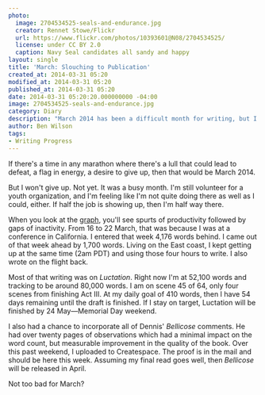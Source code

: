 ```yaml
---
photo:
  image: 2704534525-seals-and-endurance.jpg
  creator: Rennet Stowe/Flickr
  url: https://www.flickr.com/photos/10393601@N08/2704534525/
  license: under CC BY 2.0
  caption: Navy Seal candidates all sandy and happy
layout: single
title: 'March: Slouching to Publication'
created_at: 2014-03-31 05:20
modified_at: 2014-03-31 05:20
published_at: 2014-03-31 05:20
date: 2014-03-31 05:20:20.000000000 -04:00
image: 2704534525-seals-and-endurance.jpg
category: Diary
description: "March 2014 has been a difficult month for writing, but I managed to stay on course."
author: Ben Wilson
tags:
- Writing Progress
---
```

<!--Lead Paragraph-->
If there's a time in any marathon where there's a lull that could lead to defeat, a flag in energy, a desire to give up, then that would be March 2014.

<!-- more -->
But I won't give up. Not yet. It was a busy month. I'm still volunteer for a youth organization, and I'm feeling like I'm not quite doing there as well as I could, either. If half the job is showing up, then I'm half way there.

When you look at the [graph](/writing-logs/2014-progress), you'll see spurts of productivity followed by gaps of inactivity. From 16 to 22 March, that was because I was at a conference in California. I entered that week 4,176 words behind. I came out of that week ahead by 1,700 words. Living on the East coast, I kept getting up at the same time (2am PDT) and using those four hours to write. I also wrote on the flight back.

Most of that writing was on *Luctation*. Right now I'm at 52,100 words and tracking to be around 80,000 words. I am on scene 45 of 64, only four scenes from finishing Act III. At my daily goal of 410 words, then I have 54 days remaining until the draft is finished. If I stay on target, Luctation will be finished by 24 May&mdash;Memorial Day weekend.

I also had a chance to incorporate all of Dennis' *Bellicose* comments. He had over twenty pages of observations which had a minimal impact on the word count, but measurable improvement in the quality of the book. Over this past weekend, I uploaded to Createspace. The proof is in the mail and should be here this week. Assuming my final read goes well, then *Bellicose* will be released in April.

Not too bad for March?
